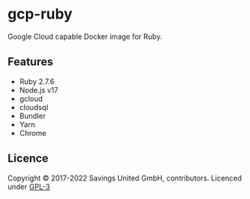 # gcp-ruby
Google Cloud capable Docker image for Ruby.

## Features

- Ruby 2.7.6
- Node.js v17
- gcloud
- cloudsql
- Bundler
- Yarn
- Chrome

## Licence

Copyright © 2017-2022 Savings United GmbH, contributors. Licenced under [GPL-3](https://github.com/pcvg/gcp-ruby/blob/master/LICENSE)
